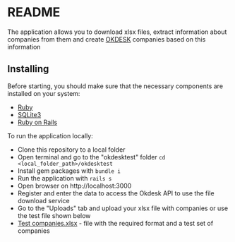 # README

The application allows you to download xlsx files, extract information about companies from them and create [OKDESK](https://okdesk.ru) companies based on this information

## Installing
Before starting, you should make sure that the necessary components are installed on your system:
* [Ruby](https://www.ruby-lang.org/en/documentation/installation/)
* [SQLite3](https://www.sqlite.org/download.html)
* [Ruby on Rails](https://guides.rubyonrails.org/getting_started.html)

To run the application locally:
* Clone this repository to a local folder
* Open terminal and go to the "okdesktest" folder ``` cd <local_folder_path>/okdesktest ```
* Install gem packages with ``` bundle i ```
* Run the application with ``` rails s ```
* Open browser on http://localhost:3000
* Register and enter the data to access the Okdesk API to use the file download service
* Go to the "Uploads" tab and upload your xlsx file with companies or use the test file shown below
* [Test companies.xlsx](https://github.com/pavelvladimirmorozov/okdesktest/blob/main/Test%20companies.xlsx) - file with the required format and a test set of companies 
